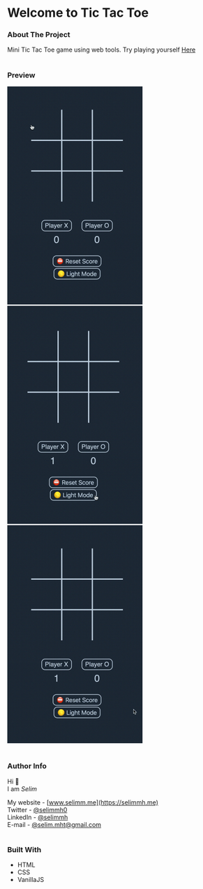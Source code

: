 <!-- Title -->
# Welcome to Tic Tac Toe

<!-- About -->
### About The Project
Mini Tic Tac Toe game using web tools. Try playing yourself [Here](https://selimmh.github.io/tic-tac-toe/)
#

### Preview
![Preview 1](src/game.gif)
![Preview 2](src/theme.gif)
![Preview 3](src/reset.gif)
#

### Author Info
Hi 👋  
I am *Selim*

My website - [www.selimm.me](https://selimmh.me)  
Twitter - [@selimmh0](https://twitter.com/selimmh0)  
LinkedIn - [@selimmh](https://www.linkedin.com/in/selimmh/)  
E-mail - [@selim.mht@gmail.com](https://mail.google.com/)
#

### Built With
* HTML
* CSS
* VanillaJS
#

